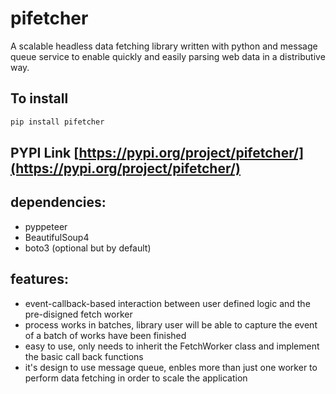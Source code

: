 # pifetcher
A scalable headless data fetching library written with python and message queue service to enable quickly and easily parsing web data in a distributive way.

## To install
```bash
pip install pifetcher
```

## PYPI Link  [https://pypi.org/project/pifetcher/](https://pypi.org/project/pifetcher/)

## dependencies:
- pyppeteer
- BeautifulSoup4
- boto3 (optional but by default)

## features:

- event-callback-based interaction between user defined logic and the pre-disigned fetch worker
- process works in batches, library user will be able to capture the event of a batch of works have been finished
- easy to use, only needs to inherit the FetchWorker class and implement the basic call back functions
- it's design to use message queue, enbles more than just one worker to perform data fetching in order to scale the application 

